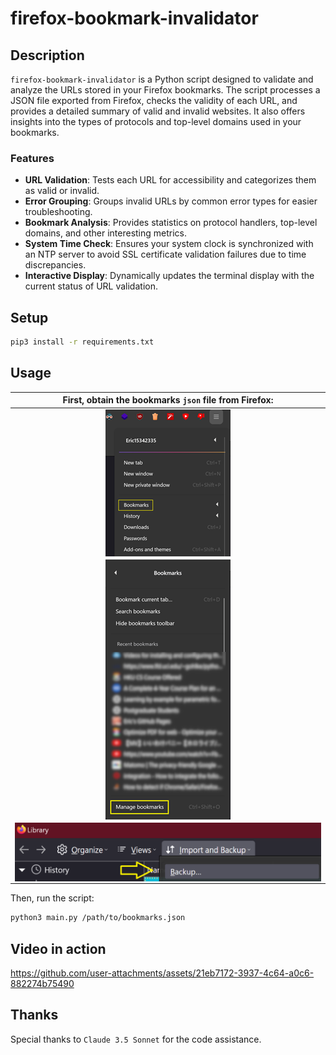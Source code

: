 # firefox-bookmark-invalidator

## Description

`firefox-bookmark-invalidator` is a Python script designed to validate and analyze the URLs stored in your Firefox bookmarks. The script processes a JSON file exported from Firefox, checks the validity of each URL, and provides a detailed summary of valid and invalid websites. It also offers insights into the types of protocols and top-level domains used in your bookmarks.

### Features

- **URL Validation**: Tests each URL for accessibility and categorizes them as valid or invalid.
- **Error Grouping**: Groups invalid URLs by common error types for easier troubleshooting.
- **Bookmark Analysis**: Provides statistics on protocol handlers, top-level domains, and other interesting metrics.
- **System Time Check**: Ensures your system clock is synchronized with an NTP server to avoid SSL certificate validation failures due to time discrepancies.
- **Interactive Display**: Dynamically updates the terminal display with the current status of URL validation.

## Setup

```bash
pip3 install -r requirements.txt
```

## Usage

<!-- markdownlint-disable MD033 -->

| First, obtain the bookmarks `json` file from Firefox: |
|:---:|
 | <img src="./docs/1.png" alt="First Step" style="display: block; margin: 0 auto;"> |
 | <img src="./docs/2.png" alt="Second Step" style="display: block; margin: 0 auto;"> |
 | <img src="./docs/3.png" alt="Third Step" style="display: block; margin: 0 auto;"> |

<!-- markdownlint-enable MD033 -->

Then, run the script:

```bash
python3 main.py /path/to/bookmarks.json
```

## Video in action

https://github.com/user-attachments/assets/21eb7172-3937-4c64-a0c6-882274b75490

## Thanks

Special thanks to `Claude 3.5 Sonnet` for the code assistance.
